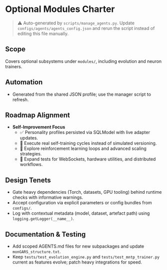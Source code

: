 # Optional Modules Charter

> ⚠️ Auto-generated by `scripts/manage_agents.py`. Update `configs/agents/agents_config.json` and rerun the script instead of editing this file manually.

## Scope

Covers optional subsystems under `modules/`, including evolution and neuron trainers.

## Automation

- Generated from the shared JSON profile; use the manager script to refresh.

## Roadmap Alignment

- **Self-Improvement Focus**
  - ✅ Personality profiles persisted via SQLModel with live adapter updates.
  - 🔄 Execute real self-training cycles instead of simulated versioning.
  - 🚧 Explore reinforcement learning loops and advanced scaling strategies.
  - 🔄 Expand tests for WebSockets, hardware utilities, and distributed workflows.

## Design Tenets

- Gate heavy dependencies (Torch, datasets, GPU tooling) behind runtime checks with informative
    warnings.
- Accept configuration via explicit parameters or config bundles from `configs/`.
- Log with contextual metadata (model, dataset, artefact path) using `logging.getLogger(__name__)`.

## Documentation & Testing

- Add scoped AGENTS.md files for new subpackages and update `monGARS_structure.txt`.
- Keep `tests/test_evolution_engine.py` and `tests/test_mntp_trainer.py` current as features evolve;
    patch heavy integrations for speed.
